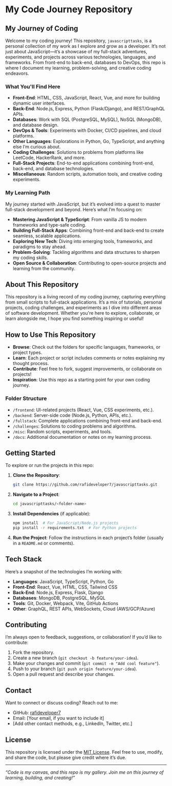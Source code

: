 # My Code Journey Repository

## My Journey of Coding

Welcome to my coding journey! This repository, `javascripttasks`, is a personal collection of my work as I explore and grow as a developer. It’s not just about JavaScript—it’s a showcase of my full-stack adventures, experiments, and projects across various technologies, languages, and frameworks. From front-end to back-end, databases to DevOps, this repo is where I document my learning, problem-solving, and creative coding endeavors.

### What You'll Find Here
- **Front-End**: HTML, CSS, JavaScript, React, Vue, and more for building dynamic user interfaces.
- **Back-End**: Node.js, Express, Python (Flask/Django), and REST/GraphQL APIs.
- **Databases**: Work with SQL (PostgreSQL, MySQL), NoSQL (MongoDB), and database design.
- **DevOps & Tools**: Experiments with Docker, CI/CD pipelines, and cloud platforms.
- **Other Languages**: Explorations in Python, Go, TypeScript, and anything else I’m curious about.
- **Coding Challenges**: Solutions to problems from platforms like LeetCode, HackerRank, and more.
- **Full-Stack Projects**: End-to-end applications combining front-end, back-end, and database technologies.
- **Miscellaneous**: Random scripts, automation tools, and creative coding experiments.

### My Learning Path
My journey started with JavaScript, but it’s evolved into a quest to master full-stack development and beyond. Here’s what I’m focusing on:
- **Mastering JavaScript & TypeScript**: From vanilla JS to modern frameworks and type-safe coding.
- **Building Full-Stack Apps**: Combining front-end and back-end to create seamless, scalable applications.
- **Exploring New Tech**: Diving into emerging tools, frameworks, and paradigms to stay ahead.
- **Problem-Solving**: Tackling algorithms and data structures to sharpen my coding skills.
- **Open Source & Collaboration**: Contributing to open-source projects and learning from the community.

## About This Repository

This repository is a living record of my coding journey, capturing everything from small scripts to full-stack applications. It’s a mix of tutorials, personal projects, coding challenges, and experiments as I dive into different areas of software development. Whether you're here to explore, collaborate, or learn alongside me, I hope you find something inspiring or useful!

## How to Use This Repository

- **Browse**: Check out the folders for specific languages, frameworks, or project types.
- **Learn**: Each project or script includes comments or notes explaining my thought process.
- **Contribute**: Feel free to fork, suggest improvements, or collaborate on projects!
- **Inspiration**: Use this repo as a starting point for your own coding journey.

### Folder Structure
- `/frontend`: UI-related projects (React, Vue, CSS experiments, etc.).
- `/backend`: Server-side code (Node.js, Python, APIs, etc.).
- `/fullstack`: Complete applications combining front-end and back-end.
- `/challenges`: Solutions to coding problems and algorithms.
- `/misc`: Random scripts, experiments, and tools.
- `/docs`: Additional documentation or notes on my learning process.

## Getting Started

To explore or run the projects in this repo:
1. **Clone the Repository**:
   ```bash
   git clone https://github.com/rafideveloper7/javascripttasks.git
   ```
2. **Navigate to a Project**:
   ```bash
   cd javascripttasks/<folder-name>
   ```
3. **Install Dependencies** (if applicable):
   ```bash
   npm install  # For JavaScript/Node.js projects
   pip install -r requirements.txt  # For Python projects
   ```
4. **Run the Project**:
   Follow the instructions in each project’s folder (usually in a `README.md` or comments).

## Tech Stack

Here’s a snapshot of the technologies I’m working with:
- **Languages**: JavaScript, TypeScript, Python, Go
- **Front-End**: React, Vue, HTML, CSS, Tailwind CSS
- **Back-End**: Node.js, Express, Flask, Django
- **Databases**: MongoDB, PostgreSQL, MySQL
- **Tools**: Git, Docker, Webpack, Vite, GitHub Actions
- **Other**: GraphQL, REST APIs, WebSockets, Cloud (AWS/GCP/Azure)

## Contributing

I’m always open to feedback, suggestions, or collaboration! If you’d like to contribute:
1. Fork the repository.
2. Create a new branch (`git checkout -b feature/your-idea`).
3. Make your changes and commit (`git commit -m "Add cool feature"`).
4. Push to your branch (`git push origin feature/your-idea`).
5. Open a pull request and describe your changes.

## Contact

Want to connect or discuss coding? Reach out to me:
- GitHub: [rafideveloper7](https://github.com/rafideveloper7)
- Email: [Your email, if you want to include it]
- [Add other contact methods, e.g., LinkedIn, Twitter, etc.]

## License

This repository is licensed under the [MIT License](LICENSE). Feel free to use, modify, and share the code, but please give credit where it’s due.

---

*“Code is my canvas, and this repo is my gallery. Join me on this journey of learning, building, and creating!”*
